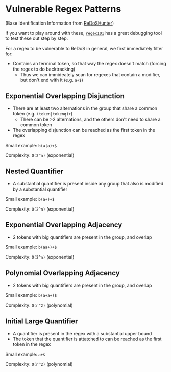 # Vulnerable Regex Patterns

(Base Identification Information from [ReDoSHunter](https://www.usenix.org/conference/usenixsecurity21/presentation/li-yeting))

If you want to play around with these, [`regex101`](https://regex101.com/) has a great debugging tool to test these out step by step.

For a regex to be vulnerable to ReDoS in general, we first immediately filter for:
- Contains an terminal token, so that way the regex doesn't match (forcing the regex to do backtracking)
    - Thus we can immideately scan for regexes that contain a modifier, but don't end with it (e.g. `a+$`)

## Exponential Overlapping Disjunction

- There are at least two alternations in the group that share a common token (e.g. `(token|tokenq)+`)
    - There can be >2 alternations, and the others don't need to share a common token
- The overlapping disjunction can be reached as the first token in the regex

Small example: `b(a|a)+$`

Complexity: `O(2^n)` (exponential)

## Nested Quantifier

- A substantial quantifier is present inside any group that also is modified by a substantial quantifier

Small example: `b(a+)+$`

Complexity: `O(2^n)` (exponential)

## Exponential Overlapping Adjacency

- 2 tokens with big quantifiers are present in the group, and overlap

Small example: `b(aa+)+$`

Complexity: `O(2^n)` (exponential)

## Polynomial Overlapping Adjacency

- 2 tokens with big quantifiers are present in the group, and overlap

Small example: `b(a+a+)$`

Complexity: `O(n^2)` (polynomial)

## Initial Large Quantifier

- A quantifier is present in the regex with a substantial upper bound
- The token that the quantifier is attatched to can be reached as the first token in the regex

Small example: `a+$`

Complexity: `O(n^2)` (polynomial)
